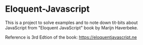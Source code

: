 # Eloquent-Javascript
This is a project to solve examples and to note down tit-bits about JavaScript from "Eloquent JavaScript" book by Marijn Haverbeke.

Reference is 3rd Edtion of the book: https://eloquentjavascript.ne
